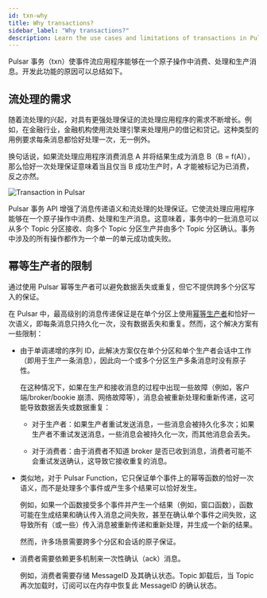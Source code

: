 ```yaml
---
id: txn-why
title: Why transactions?
sidebar_label: "Why transactions?"
description: Learn the use cases and limitations of transactions in Pulsar.
---
```


Pulsar 事务（txn）使事件流应用程序能够在一个原子操作中消费、处理和生产消息。开发此功能的原因可以总结如下。

## 流处理的需求

随着流处理的兴起，对具有更强处理保证的流处理应用程序的需求不断增长。例如，在金融行业，金融机构使用流处理引擎来处理用户的借记和贷记。这种类型的用例要求每条消息都恰好处理一次，无一例外。

换句话说，如果流处理应用程序消费消息 A 并将结果生成为消息 B（B = f(A)），那么恰好一次处理保证意味着当且仅当 B 成功生产时，A 才能被标记为已消费，反之亦然。

![Transaction in Pulsar](/assets/txn-1.png)

Pulsar 事务 API 增强了消息传递语义和流处理的处理保证。它使流处理应用程序能够在一个原子操作中消费、处理和生产消息。这意味着，事务中的一批消息可以从多个 Topic 分区接收、向多个 Topic 分区生产并由多个 Topic 分区确认。事务中涉及的所有操作都作为一个单一的单元成功或失败。

## 幂等生产者的限制

通过使用 Pulsar 幂等生产者可以避免数据丢失或重复，但它不提供跨多个分区写入的保证。

在 Pulsar 中，最高级别的消息传递保证是在单个分区上使用[幂等生产者](concepts-messaging.md#producer-idempotency)和恰好一次语义，即每条消息只持久化一次，没有数据丢失和重复。然而，这个解决方案有一些限制：

- 由于单调递增的序列 ID，此解决方案仅在单个分区和单个生产者会话中工作（即用于生产一条消息），因此向一个或多个分区生产多条消息时没有原子性。

  在这种情况下，如果在生产和接收消息的过程中出现一些故障（例如，客户端/broker/bookie 崩溃、网络故障等），消息会被重新处理和重新传递，这可能导致数据丢失或数据重复：

  - 对于生产者：如果生产者重试发送消息，一些消息会被持久化多次；如果生产者不重试发送消息，一些消息会被持久化一次，而其他消息会丢失。

  - 对于消费者：由于消费者不知道 broker 是否已收到消息，消费者可能不会重试发送确认，这导致它接收重复的消息。

- 类似地，对于 Pulsar Function，它只保证单个事件上的幂等函数的恰好一次语义，而不是处理多个事件或产生多个结果可以恰好发生。

  例如，如果一个函数接受多个事件并产生一个结果（例如，窗口函数），函数可能在生成结果和确认传入消息之间失败，甚至在确认单个事件之间失败，这导致所有（或一些）传入消息被重新传递和重新处理，并生成一个新的结果。

  然而，许多场景需要跨多个分区和会话的原子保证。

- 消费者需要依赖更多机制来一次性确认（ack）消息。

  例如，消费者需要存储 MessageID 及其确认状态。Topic 卸载后，当 Topic 再次加载时，订阅可以在内存中恢复此 MessageID 的确认状态。